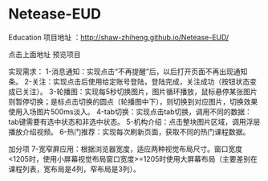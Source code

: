 # Netease-EUD
Education 
项目地址 ：http://shaw-zhiheng.github.io/Netease-EUD/


点击上面地址 预览项目  

实现需求：
1-消息通知：实现点击“不再提醒”后，以后打开页面不再出现通知条。
2-关注：实现点击后使用给定账号登陆，登陆完成，关注成功（按钮状态变成已关注）。
3-轮播图：实现每5秒切换图片，图片循环播放，鼠标悬停某张图片则暂停切换；是标点击切换的圆点（轮播图中下），则切换到对应图片，切换效果使用入场图片500ms淡入。
4-tab切换：实现点击tab切换，调用不同的数据：tab键需要有选中状态和非选中状态。
5-机构介绍：点击整块图片区域，调用浮层播放介绍视频。
6-热门推荐：实现每次刷新页面，获取不同的热门课程数据。

加分项
7-宽窄屏应用：根据浏览器宽度，适应两种视觉布局尺寸。窗口宽度<1205时，使用小屏幕视觉布局窗口宽度>=1205时使用大屏幕布局（主要差别在课程列表，宽布局是4列，窄布局是3列）。
